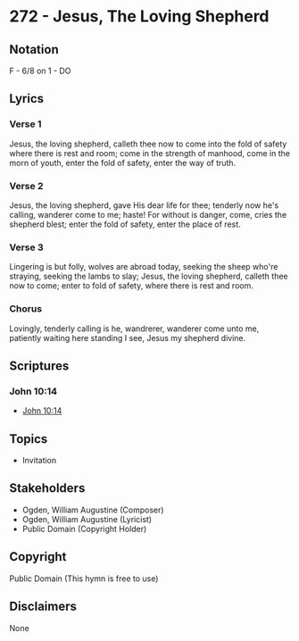 # 272 - Jesus, The Loving Shepherd

## Notation

F - 6/8 on 1 - DO

## Lyrics

### Verse 1

Jesus, the loving shepherd, calleth thee now to come into the fold of safety where there is rest and room; come in the strength of manhood, come in the morn of youth, enter the fold of safety, enter the way of truth.

### Verse 2

Jesus, the loving shepherd, gave His dear life for thee; tenderly now he's calling, wanderer come to me; haste! For without is danger, come, cries the shepherd blest; enter the fold of safety, enter the place of rest.

### Verse 3

Lingering is but folly, wolves are abroad today, seeking the sheep who're straying, seeking the lambs to slay; Jesus, the loving shepherd, calleth thee now to come; enter to fold of safety, where there is rest and room.

### Chorus

Lovingly, tenderly calling is he, wandrerer, wanderer come unto me, patiently waiting here standing I see, Jesus my shepherd divine.


## Scriptures

### John 10:14

- [John 10:14](https://www.biblegateway.com/passage/?search=John%2010%3A14)


## Topics

- Invitation

## Stakeholders

- Ogden, William Augustine (Composer)
- Ogden, William Augustine (Lyricist)
- Public Domain (Copyright Holder)

## Copyright

Public Domain
(This hymn is free to use)

## Disclaimers

None

